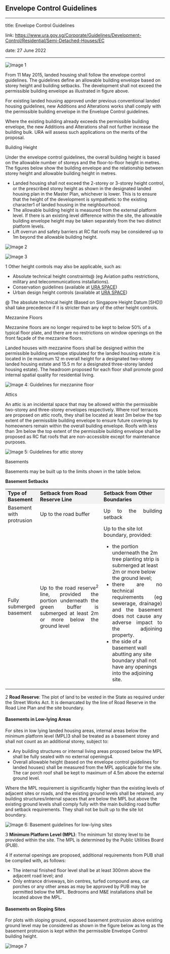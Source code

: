 ## Envelope Control Guidelines
---
title: Envelope Control Guidelines

link: https://www.ura.gov.sg/Corporate/Guidelines/Development-Control/Residential/Semi-Detached-Houses/EC

date: 27 June 2022

---


![Image 1](https://www.ura.gov.sg/-/media/Corporate/Guidelines/Development-control/Landed-Housing/SD04B_Envelope_Control_3D_Fins.jpg?h=100%25&w=100%25)



From 11 May 2015, landed housing shall follow the envelope control guidelines. The guidelines define an allowable building envelope based on storey height and building setbacks. The development shall not exceed the permissible building envelope as illustrated in figure above.

For existing landed housing approved under previous conventional landed housing guidelines, new Additions and Alterations works shall comply with the permissible building envelope in the Envelope Control guidelines.

Where the existing building already exceeds the permissible building envelope, the new Additions and Alterations shall not further increase the building bulk. URA will assess such applications on the merits of the proposal.

Building Height

Under the envelope control guidelines, the overall building height is based on the allowable number of storeys and the floor-to-floor height in metres. The figures below show the building envelope and the relationship between storey height and allowable building height in metres.

-   Landed housing shall not exceed the 2-storey or 3-storey height control, or the prescribed storey height as shown in the designated landed housing plan in the Master Plan, whichever is lower. This is to ensure that the height of the development is sympathetic to the existing character1 of landed housing in the neighbourhood.
-   The allowable building height is measured from the external platform level. If there is an existing level difference within the site, the allowable building envelope height may be taken separately from the two distinct platform levels.
-   Lift overrun and safety barriers at RC flat roofs may be considered up to 1m beyond the allowable building height.

![Image 2](https://www.ura.gov.sg/-/media/Corporate/Guidelines/Development-control/Bungalows/LHD11-Envelope-control-2styedited10aug21LHD09A-Envelope-control-2sty.jpg?h=327&w=800)



![Image 3](https://www.ura.gov.sg/-/media/Corporate/Guidelines/Development-control/Bungalows/LHD12-Envelope-control-3sty10aug21LHD09B-Envelope-control-3sty.jpg?h=373&w=800)



1 Other height controls may also be applicable, such as:

-   Absolute technical height constraints@ (eg Aviation paths restrictions, military and telecommunications installations).
-   Conservation guidelines (available at [URA SPACE](https://www.ura.gov.sg/maps/?service=STB))
-   Urban design height controls (available at [URA SPACE](https://www.ura.gov.sg/maps/?service=STB))

@ The absolute technical height (Based on Singapore Height Datum \[SHD\]) shall take precedence if it is stricter than any of the other height controls.

Mezzanine Floors

Mezzanine floors are no longer required to be kept to below 50% of a typical floor plate, and there are no restrictions on window openings on the front façade of the mezzanine floors.

Landed houses with mezzanine floors shall be designed within the permissible building envelope stipulated for the landed housing estate it is located in (ie maximum 12 m overall height for a designated two-storey landed housing estate and 15.5 m for a designated three-storey landed housing estate). The headroom proposed for each floor shall promote good internal spatial quality for residential living.

![Image 4: Guidelines for mezzanine floor](https://www.ura.gov.sg/-/media/Corporate/Guidelines/Development-control/Landed-Housing/LHD17_Mezzanine.jpg?h=100%25&w=100%25)



Attics

An attic is an incidental space that may be allowed within the permissible two-storey and three-storey envelopes respectively. Where roof terraces are proposed on attic roofs, they shall be located at least 3m below the top extent of the permissible building envelope to ensure future coverings by homeowners remain within the overall building envelope. Roofs with less than 3m below the top extent of the permissible building envelope shall be proposed as RC flat roofs that are non-accessible except for maintenance purposes.

![Image 5: Guidelines for attic storey](https://www.ura.gov.sg/-/media/Corporate/Guidelines/Development-control/Landed-Housing/LHD18_New_EC_Attic.jpg?h=100%25&w=100%25)



Basements

Basements may be built up to the limits shown in the table below.

**Basement Setbacks**

<table><tbody><tr><td style="width: 20%; background-color: #f2f2f2;"><strong>Type of Basement</strong></td><td style="width: 40%; background-color: #f2f2f2;"><strong>Setback from Road Reserve Line</strong></td><td style="width: 40%; background-color: #f2f2f2;"><strong>Setback from Other Boundaries</strong></td></tr><tr><td>Basement with protrusion</td><td style="text-align: justify;">Up to the road buffer</td><td style="text-align: justify;">Up to the building setback</td></tr><tr><td>Fully submerged basement</td><td style="text-align: justify;">Up to the road reserve<sup>2</sup> line, provided the portion underneath the green buffer is submerged at least 2m or more below the ground level</td><td>Up to the site lot boundary, provided:<br><ul><li>the portion underneath the 2m tree planting strip is submerged at least 2m or more below the ground level;</li><li style="text-align: justify;">there are no technical requirements (eg sewerage, drainage) and the basement does not cause any adverse impact to the adjoining property.</li><li>the side of a basement wall abutting any site boundary shall not have any openings into the adjoining site.</li></ul></td></tr></tbody></table>

  
2 **Road Reserve**: The plot of land to be vested in the State as required under the Street Works Act. It is demarcated by the line of Road Reserve in the Road Line Plan and the site boundary.

#### Basements in Low-lying Areas

For sites in low lying landed housing areas, internal areas below the minimum platform level (MPL)3 shall be treated as a basement storey and shall not count as an additional storey, subject to:

-   Any building structures or internal living areas proposed below the MPL shall be fully sealed with no external openings4.
-   Overall allowable height (based on the envelope control guidelines for landed houses) shall be measured from the MPL applicable for the site. The car porch roof shall be kept to maximum of 4.5m above the external ground level.

Where the MPL requirement is significantly higher than the existing levels of adjacent sites or roads, and the existing ground levels shall be retained, any building structures/internal spaces that are below the MPL but above the existing ground levels shall comply fully with the main building road buffer and setback requirements. They shall not be built up to the site lot boundary.

![Image 6: Basement guidelines for low-lying sites](https://www.ura.gov.sg/-/media/Corporate/Guidelines/Development-control/Landed-Housing/LHD16_Height_MPL_2D.jpg?h=100%25&w=100%25)



3 **Minimum Platform Level (MPL)**: The minimum 1st storey level to be provided within the site. The MPL is determined by the Public Utilities Board (PUB).

4 If external openings are proposed, additional requirements from PUB shall be complied with, as follows:

-   The internal finished floor level shall be at least 300mm above the adjacent road level; and
-   Only entrance driveways, bin centres, turfed compound area, car porches or any other areas as may be approved by PUB may be permitted below the MPL. Bedrooms and M&E installations shall be located above the MPL.

#### Basements on Sloping Sites

For plots with sloping ground, exposed basement protrusion above existing ground level may be considered as shown in the figure below as long as the basement protrusion is kept within the permissible Envelope Control building height.

![Image 7](https://www.ura.gov.sg/-/media/Corporate/Guidelines/Development-control/Landed-Housing/LHD15_Envelope_Control_Sloping_Sites.jpg?h=100%25&w=100%25)





